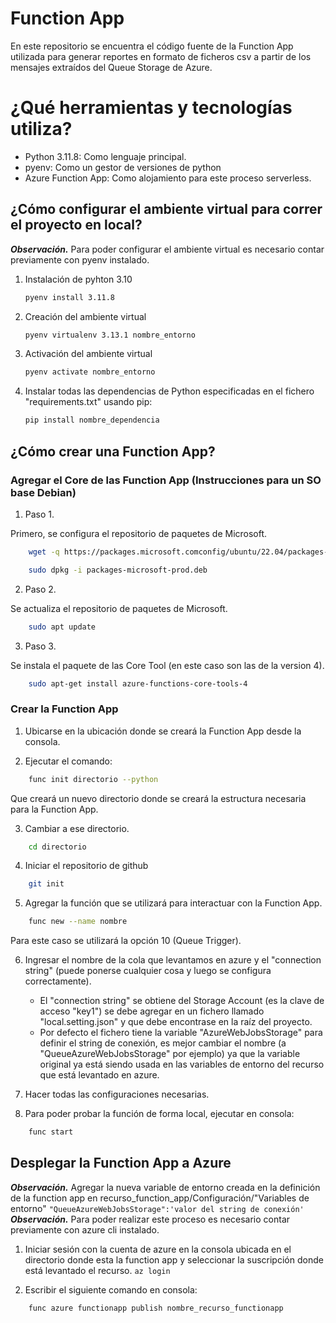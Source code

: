 # Function App
En este repositorio se encuentra el código fuente de la Function App utilizada para generar reportes en formato de ficheros csv a partir de los mensajes extraídos del Queue Storage de Azure.

# ¿Qué herramientas y tecnologías utiliza?

* Python 3.11.8: Como lenguaje principal.
* pyenv: Como un gestor de versiones de python
* Azure Function App: Como alojamiento para este proceso serverless. 

## ¿Cómo configurar el ambiente virtual para correr el proyecto en local?

___Observación.___ Para poder configurar el ambiente virtual es necesario contar previamente con pyenv instalado.

1. Instalación de pyhton 3.10
    ```bash
    pyenv install 3.11.8
    ```

2. Creación del ambiente virtual
    ```bash
    pyenv virtualenv 3.13.1 nombre_entorno
    ```

3. Activación del ambiente virtual
    ```bash
    pyenv activate nombre_entorno
    ```

4. Instalar todas las dependencias de Python especificadas en el fichero "requirements.txt" usando pip:
    ```bash
    pip install nombre_dependencia
    ```

## ¿Cómo crear una Function App?


### Agregar el Core de las Function App (Instrucciones para un SO base Debian)

1. Paso 1.

Primero, se configura el repositorio de paquetes de Microsoft.

```bash
    wget -q https://packages.microsoft.comconfig/ubuntu/22.04/packages-microsoft-prod.deb

    sudo dpkg -i packages-microsoft-prod.deb
```

2. Paso 2.

Se actualiza el repositorio de paquetes de Microsoft.

``` bash
    sudo apt update 
```

3. Paso 3.

Se instala el paquete de las Core Tool (en este caso son las de la version 4).

```bash
    sudo apt-get install azure-functions-core-tools-4
```

### Crear la Function App

1. Ubicarse en la ubicación donde se creará la Function App desde la consola.

2. Ejecutar el comando:

```bash
    func init directorio --python
```
Que creará un nuevo directorio donde se creará la estructura necesaria para la Function App.

3. Cambiar a ese directorio.

```bash
    cd directorio
```

4. Iniciar el repositorio de github

```bash
    git init
```

5. Agregar la función que se utilizará para interactuar con la Function App.

```bash
    func new --name nombre
```

Para este caso se utilizará la opción 10 (Queue Trigger).

6. Ingresar el nombre de la cola que levantamos en azure y el "connection string" (puede ponerse cualquier cosa y luego se configura correctamente).

    * El "connection string" se obtiene del Storage Account (es la clave de acceso "key1") se debe agregar en un fichero llamado "local.setting.json" y que debe encontrase en la raíz del proyecto.
    * Por defecto el fichero tiene la variable "AzureWebJobsStorage" para definir el string de conexión, es mejor cambiar el nombre (a "QueueAzureWebJobsStorage" por ejemplo) ya que la variable original ya está siendo usada en las variables de entorno del recurso que está levantado en azure.

7. Hacer todas las configuraciones necesarias.

8. Para poder probar la función de forma local, ejecutar en consola:

```bash
    func start
```

## Desplegar la Function App a Azure

___Observación.___ Agregar la nueva variable de entorno creada en la definición de la function app en recurso_function_app/Configuración/"Variables de entorno"
`
"QueueAzureWebJobsStorage":'valor del string de conexión'
`
___Observación.___ Para poder realizar este proceso es necesario contar previamente con azure cli instalado.

1. Iniciar sesión con la cuenta de azure en la consola ubicada en el directorio donde esta la function app y seleccionar la suscripción donde está levantado el recurso.
`
    az login
`

2. Escribir el siguiente comando en consola:

```bash
    func azure functionapp publish nombre_recurso_functionapp
```